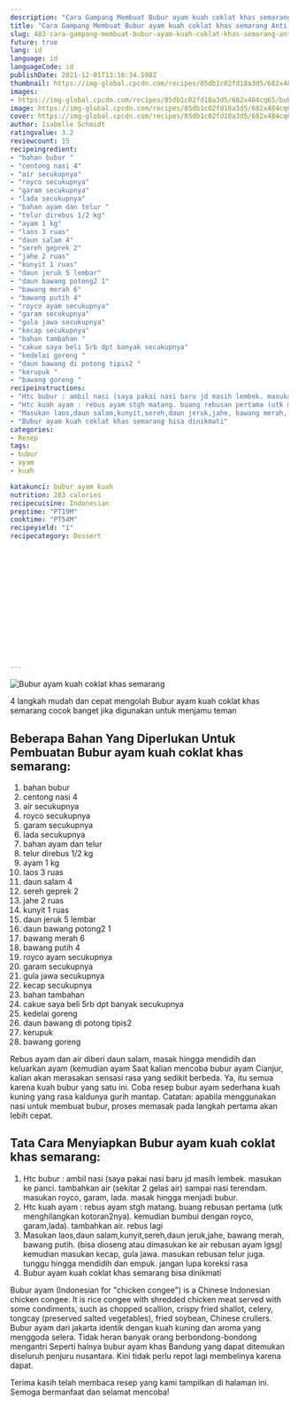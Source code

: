 ```yaml
---
description: "Cara Gampang Membuat Bubur ayam kuah coklat khas semarang Anti Gagal"
title: "Cara Gampang Membuat Bubur ayam kuah coklat khas semarang Anti Gagal"
slug: 483-cara-gampang-membuat-bubur-ayam-kuah-coklat-khas-semarang-anti-gagal
future: true
lang: id
language: id
languageCode: id
publishDate: 2021-12-01T13:16:34.598Z 
thumbnail: https://img-global.cpcdn.com/recipes/85db1c02fd18a3d5/682x484cq65/bubur-ayam-kuah-coklat-khas-semarang-foto-resep-utama.png
images:
- https://img-global.cpcdn.com/recipes/85db1c02fd18a3d5/682x484cq65/bubur-ayam-kuah-coklat-khas-semarang-foto-resep-utama.png
image: https://img-global.cpcdn.com/recipes/85db1c02fd18a3d5/682x484cq65/bubur-ayam-kuah-coklat-khas-semarang-foto-resep-utama.png
cover: https://img-global.cpcdn.com/recipes/85db1c02fd18a3d5/682x484cq65/bubur-ayam-kuah-coklat-khas-semarang-foto-resep-utama.png
author: Isabelle Schmidt
ratingvalue: 3.2
reviewcount: 15
recipeingredient:
- "bahan bubur "
- "centong nasi 4"
- "air secukupnya"
- "royco secukupnya"
- "garam secukupnya"
- "lada secukupnya"
- "bahan ayam dan telur "
- "telur direbus 1/2 kg"
- "ayam 1 kg"
- "laos 3 ruas"
- "daun salam 4"
- "sereh geprek 2"
- "jahe 2 ruas"
- "kunyit 1 ruas"
- "daun jeruk 5 lembar"
- "daun bawang potong2 1"
- "bawang merah 6"
- "bawang putih 4"
- "royco ayam secukupnya"
- "garam secukupnya"
- "gula jawa secukupnya"
- "kecap secukupnya"
- "bahan tambahan "
- "cakue saya beli 5rb dpt banyak secukupnya"
- "kedelai goreng "
- "daun bawang di potong tipis2 "
- "kerupuk "
- "bawang goreng "
recipeinstructions:
- "Htc bubur : ambil nasi (saya pakai nasi baru jd masih lembek. masukan ke panci. tambahkan air (sekitar 2 gelas air) sampai nasi terendam. masukan royco, garam, lada. masak hingga menjadi bubur."
- "Htc kuah ayam : rebus ayam stgh matang. buang rebusan pertama (utk menghilangkan kotoran2nya). kemudian bumbui dengan royco, garam,lada). tambahkan air. rebus lagi"
- "Masukan laos,daun salam,kunyit,sereh,daun jeruk,jahe, bawang merah, bawang putih. (bisa dioseng atau dimasukan ke air rebusan ayam lgsg) kemudian masukan kecap, gula jawa. masukan rebusan telur juga. tunggu hingga mendidih dan empuk. jangan lupa koreksi rasa"
- "Bubur ayam kuah coklat khas semarang bisa dinikmati"
categories:
- Resep
tags:
- bubur
- ayam
- kuah

katakunci: bubur ayam kuah 
nutrition: 283 calories
recipecuisine: Indonesian
preptime: "PT19M"
cooktime: "PT54M"
recipeyield: "1"
recipecategory: Dessert


     
    
    
    
    
    
    
    
    
    
    
      
    
---
```



![Bubur ayam kuah coklat khas semarang](https://img-global.cpcdn.com/recipes/85db1c02fd18a3d5/682x484cq65/bubur-ayam-kuah-coklat-khas-semarang-foto-resep-utama.png)

4 langkah mudah dan cepat mengolah  Bubur ayam kuah coklat khas semarang cocok banget jika digunakan untuk menjamu teman

<!--inarticleads1-->

## Beberapa Bahan Yang Diperlukan Untuk Pembuatan Bubur ayam kuah coklat khas semarang:

1. bahan bubur 
1. centong nasi 4
1. air secukupnya
1. royco secukupnya
1. garam secukupnya
1. lada secukupnya
1. bahan ayam dan telur 
1. telur direbus 1/2 kg
1. ayam 1 kg
1. laos 3 ruas
1. daun salam 4
1. sereh geprek 2
1. jahe 2 ruas
1. kunyit 1 ruas
1. daun jeruk 5 lembar
1. daun bawang potong2 1
1. bawang merah 6
1. bawang putih 4
1. royco ayam secukupnya
1. garam secukupnya
1. gula jawa secukupnya
1. kecap secukupnya
1. bahan tambahan 
1. cakue saya beli 5rb dpt banyak secukupnya
1. kedelai goreng 
1. daun bawang di potong tipis2 
1. kerupuk 
1. bawang goreng 

Rebus ayam dan air diberi daun salam, masak hingga mendidih dan keluarkan ayam (kemudian ayam Saat kalian mencoba bubur ayam Cianjur, kalian akan merasakan sensasi rasa yang sedikit berbeda. Ya, itu semua karena kuah bubur yang satu ini. Coba resep bubur ayam sederhana kuah kuning yang rasa kaldunya gurih mantap. Catatan: apabila menggunakan nasi untuk membuat bubur, proses memasak pada langkah pertama akan lebih cepat. 

<!--inarticleads2-->

## Tata Cara Menyiapkan Bubur ayam kuah coklat khas semarang:

1. Htc bubur : ambil nasi (saya pakai nasi baru jd masih lembek. masukan ke panci. tambahkan air (sekitar 2 gelas air) sampai nasi terendam. masukan royco, garam, lada. masak hingga menjadi bubur.
1. Htc kuah ayam : rebus ayam stgh matang. buang rebusan pertama (utk menghilangkan kotoran2nya). kemudian bumbui dengan royco, garam,lada). tambahkan air. rebus lagi
1. Masukan laos,daun salam,kunyit,sereh,daun jeruk,jahe, bawang merah, bawang putih. (bisa dioseng atau dimasukan ke air rebusan ayam lgsg) kemudian masukan kecap, gula jawa. masukan rebusan telur juga. tunggu hingga mendidih dan empuk. jangan lupa koreksi rasa
1. Bubur ayam kuah coklat khas semarang bisa dinikmati


Bubur ayam (Indonesian for &#34;chicken congee&#34;) is a Chinese Indonesian chicken congee. It is rice congee with shredded chicken meat served with some condiments, such as chopped scallion, crispy fried shallot, celery, tongcay (preserved salted vegetables), fried soybean, Chinese crullers. Bubur ayam dari jakarta identik dengan kuah kuning dan aroma yang menggoda selera. Tidak heran banyak orang berbondong-bondong mengantri Seperti halnya bubur ayam khas Bandung yang dapat ditemukan diseluruh penjuru nusantara. Kini tidak perlu repot lagi membelinya karena dapat. 

Terima kasih telah membaca resep yang kami tampilkan di halaman ini. Semoga bermanfaat dan selamat mencoba!
